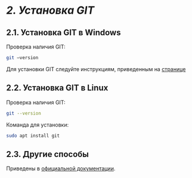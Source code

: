 # *2. Установка GIT*

## 2.1. Установка GIT в Windows

Проверка наличия GIT:

```bash
git –version
```

Для установки GIT следуйте инструкциям, приведенным на [странице](https://git-scm.com/download/win)

## 2.2. Установка GIT в Linux

Проверка наличия GIT:

```bash
git --version
```

Команда для установки:

```bash
sudo apt install git
```

## 2.3. Другие способы

Приведены в [официальной документации](https://git-scm.com/book/ru/v2/%D0%92%D0%B2%D0%B5%D0%B4%D0%B5%D0%BD%D0%B8%D0%B5-%D0%A3%D1%81%D1%82%D0%B0%D0%BD%D0%BE%D0%B2%D0%BA%D0%B0-Git).
